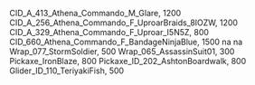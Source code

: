 CID_A_413_Athena_Commando_M_Glare, 1200
CID_A_256_Athena_Commando_F_UproarBraids_8IOZW, 1200
CID_A_329_Athena_Commando_F_Uproar_I5N5Z, 800
CID_660_Athena_Commando_F_BandageNinjaBlue, 1500
na
na
Wrap_077_StormSoldier, 500
Wrap_065_AssassinSuit01, 300
Pickaxe_IronBlaze, 800
Pickaxe_ID_202_AshtonBoardwalk, 800
Glider_ID_110_TeriyakiFish, 500


